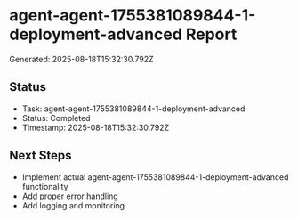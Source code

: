 # agent-agent-1755381089844-1-deployment-advanced Report

Generated: 2025-08-18T15:32:30.792Z

## Status
- Task: agent-agent-1755381089844-1-deployment-advanced
- Status: Completed
- Timestamp: 2025-08-18T15:32:30.792Z

## Next Steps
- Implement actual agent-agent-1755381089844-1-deployment-advanced functionality
- Add proper error handling
- Add logging and monitoring
